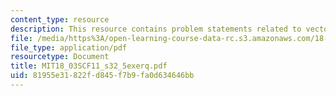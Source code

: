 ```yaml
---
content_type: resource
description: This resource contains problem statements related to vectors and matrices.
file: /media/https%3A/open-learning-course-data-rc.s3.amazonaws.com/18-03sc-differential-equations-fall-2011/81955e31822fd845f7b9fa0d634646bb_MIT18_03SCF11_s32_5exerq.pdf
file_type: application/pdf
resourcetype: Document
title: MIT18_03SCF11_s32_5exerq.pdf
uid: 81955e31-822f-d845-f7b9-fa0d634646bb
---
```

